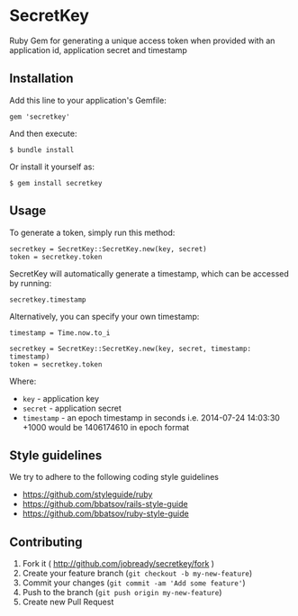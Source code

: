 # SecretKey

Ruby Gem for generating a unique access token when provided with an application id, application secret and timestamp

## Installation

Add this line to your application's Gemfile:

    gem 'secretkey'

And then execute:

    $ bundle install

Or install it yourself as:

    $ gem install secretkey

## Usage

To generate a token, simply run this method:

    secretkey = SecretKey::SecretKey.new(key, secret)
    token = secretkey.token

SecretKey will automatically generate a timestamp, which can be accessed by running:

    secretkey.timestamp

Alternatively, you can specify your own timestamp:

    timestamp = Time.now.to_i

    secretkey = SecretKey::SecretKey.new(key, secret, timestamp: timestamp)
    token = secretkey.token

Where:

* `key` - application key
* `secret` - application secret
* `timestamp` - an epoch timestamp in seconds i.e. 2014-07-24 14:03:30 +1000 would be 1406174610 in epoch format

## Style guidelines

We try to adhere to the following coding style guidelines

  * https://github.com/styleguide/ruby
  * https://github.com/bbatsov/rails-style-guide
  * https://github.com/bbatsov/ruby-style-guide

## Contributing

1. Fork it ( http://github.com/jobready/secretkey/fork )
2. Create your feature branch (`git checkout -b my-new-feature`)
3. Commit your changes (`git commit -am 'Add some feature'`)
4. Push to the branch (`git push origin my-new-feature`)
5. Create new Pull Request
